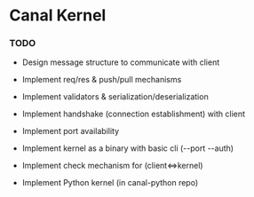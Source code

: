 # Canal Kernel

### TODO

- Design message structure to communicate with client
- Implement req/res & push/pull mechanisms
- Implement validators & serialization/deserialization
- Implement handshake (connection establishment) with client
- Implement port availability
- Implement kernel as a binary with basic cli (--port --auth)
- Implement check mechanism for (client<=>kernel)

- Implement Python kernel (in canal-python repo)
